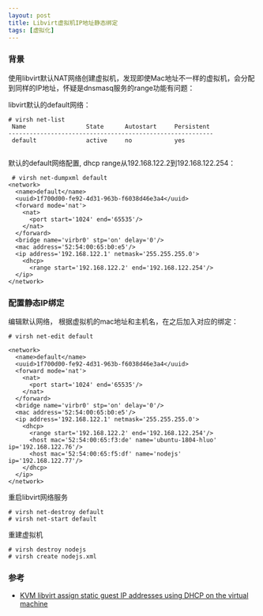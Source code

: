 ```yaml
---
layout: post
title: Libvirt虚拟机IP地址静态绑定
tags: [虚拟化]
---
```


### 背景

使用libvirt默认NAT网络创建虚拟机，发现即使Mac地址不一样的虚拟机，会分配到同样的IP地址，怀疑是dnsmasq服务的range功能有问题：

libvirt默认的default网络：
```
# virsh net-list
 Name                 State      Autostart     Persistent
----------------------------------------------------------
 default              active     no            yes
 
```

默认的default网络配置, dhcp range从192.168.122.2到192.168.122.254：
```
 # virsh net-dumpxml default
<network>
  <name>default</name>
  <uuid>1f700d00-fe92-4d31-963b-f6038d46e3a4</uuid>
  <forward mode='nat'>
    <nat>
      <port start='1024' end='65535'/>
    </nat>
  </forward>
  <bridge name='virbr0' stp='on' delay='0'/>
  <mac address='52:54:00:65:b0:e5'/>
  <ip address='192.168.122.1' netmask='255.255.255.0'>
    <dhcp>
      <range start='192.168.122.2' end='192.168.122.254'/>
  </ip>
</network>
```

### 配置静态IP绑定

编辑默认网络， 根据虚拟机的mac地址和主机名，在<range>之后加入对应的绑定：

```
# virsh net-edit default

<network>
  <name>default</name>
  <uuid>1f700d00-fe92-4d31-963b-f6038d46e3a4</uuid>
  <forward mode='nat'>
    <nat>
      <port start='1024' end='65535'/>
    </nat>
  </forward>
  <bridge name='virbr0' stp='on' delay='0'/>
  <mac address='52:54:00:65:b0:e5'/>
  <ip address='192.168.122.1' netmask='255.255.255.0'>
    <dhcp>
      <range start='192.168.122.2' end='192.168.122.254'/>
      <host mac='52:54:00:65:f3:de' name='ubuntu-1804-hluo' ip='192.168.122.76'/>
      <host mac='52:54:00:65:f5:df' name='nodejs' ip='192.168.122.77'/>
    </dhcp>
  </ip>
</network>
```

重启libvirt网络服务

```
# virsh net-destroy default
# virsh net-start default
```

重建虚拟机
```
# virsh destroy nodejs
# virsh create nodejs.xml
```

### 参考

* [KVM libvirt assign static guest IP addresses using DHCP on the virtual machine](https://www.cyberciti.biz/faq/linux-kvm-libvirt-dnsmasq-dhcp-static-ip-address-configuration-for-guest-os/)


